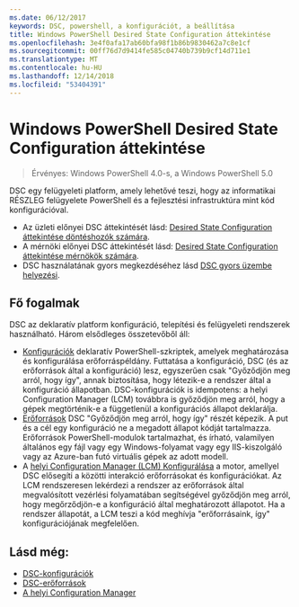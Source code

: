 ```yaml
---
ms.date: 06/12/2017
keywords: DSC, powershell, a konfigurációt, a beállítása
title: Windows PowerShell Desired State Configuration áttekintése
ms.openlocfilehash: 3e4f0afa17ab60bfa98f1b86b9830462a7c8e1cf
ms.sourcegitcommit: 00ff76d7d9414fe585c04740b739b9cf14d711e1
ms.translationtype: MT
ms.contentlocale: hu-HU
ms.lasthandoff: 12/14/2018
ms.locfileid: "53404391"
---
```

# <a name="windows-powershell-desired-state-configuration-overview"></a>Windows PowerShell Desired State Configuration áttekintése

> Érvényes: Windows PowerShell 4.0-s, a Windows PowerShell 5.0

DSC egy felügyeleti platform, amely lehetővé teszi, hogy az informatikai RÉSZLEG felügyelete PowerShell és a fejlesztési infrastruktúra mint kód konfigurációval.

- Az üzleti előnyei DSC áttekintését lásd: [Desired State Configuration áttekintése döntéshozók számára](decisionMaker.md).
- A mérnöki előnyei DSC áttekintését lásd: [Desired State Configuration áttekintése mérnökök számára](DscForEngineers.md).
- DSC használatának gyors megkezdéséhez lásd [DSC gyors üzembe helyezési](../quickstarts/website-quickstart.md).

## <a name="key-concepts"></a>Fő fogalmak

DSC az deklaratív platform konfiguráció, telepítési és felügyeleti rendszerek használható. Három elsődleges összetevőből áll:

- [Konfigurációk](../configurations/configurations.md) deklaratív PowerShell-szkriptek, amelyek meghatározása és konfigurálása erőforráspéldány.
    Futtatása a konfiguráció, DSC (és az erőforrások által a konfiguráció) lesz, egyszerűen csak "Győződjön meg arról, hogy így", annak biztosítása, hogy létezik-e a rendszer által a konfiguráció állapotban.
    DSC-konfigurációk is idempotens: a helyi Configuration Manager (LCM) továbbra is győződjön meg arról, hogy a gépek megtörténik-e a függetlenül a konfigurációs állapot deklarálja.
- [Erőforrások](../resources/resources.md) DSC "Győződjön meg arról, hogy így" részét képezik. A put és a cél egy konfiguráció ne a megadott állapot kódját tartalmazza.
    Erőforrások PowerShell-modulok tartalmazhat, és írható, valamilyen általános egy fájl vagy egy Windows-folyamat vagy egy IIS-kiszolgáló vagy az Azure-ban futó virtuális gépek az adott modell.
- A [helyi Configuration Manager (LCM) Konfigurálása](../managing-nodes/metaConfig.md) a motor, amellyel DSC elősegíti a közötti interakció erőforrásokat és konfigurációkat.
    Az LCM rendszeresen lekérdezi a rendszer az erőforrások által megvalósított vezérlési folyamatában segítségével győződjön meg arról, hogy megőrződjön-e a konfiguráció által meghatározott állapotot.
    Ha a rendszer állapotát, a LCM teszi a kód meghívja "erőforrásaink, így" konfigurációjának megfelelően.

## <a name="see-also"></a>Lásd még:

- [DSC-konfigurációk](../configurations/configurations.md)
- [DSC-erőforrások](../resources/resources.md)
- [A helyi Configuration Manager](../managing-nodes/metaConfig.md)
